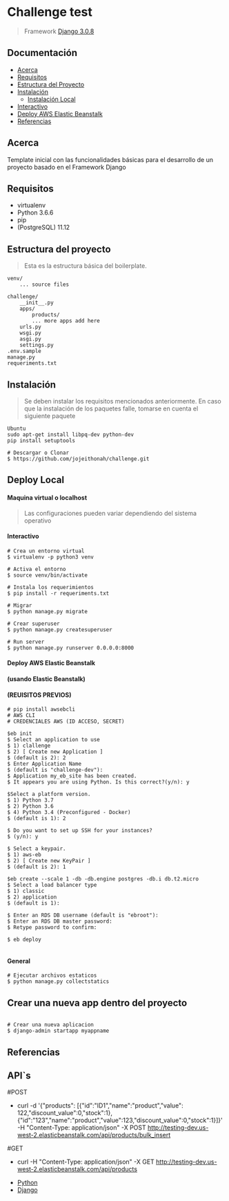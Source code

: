 Challenge test
========================================

> Framework [Django 3.0.8](https://docs.djangoproject.com/en/3.0/)

## Documentación

* [Acerca](#acerca)
* [Requisitos](#requisitos)
* [Estructura del Proyecto](#estructura-del-proyecto)
* [Instalación](#instalacion)
    - [Instalación Local](#local)
* [Interactivo](#interactivo)
* [Deploy AWS Elastic Beanstalk](deploy-aws-elastic-beanstalk)
* [Referencias](#referencias)

## Acerca

Template inicial con las funcionalidades básicas para el desarrollo de un proyecto basado en el Framework Django


## Requisitos

- virtualenv
- Python 3.6.6
- pip
- (PostgreSQL) 11.12

## Estructura del proyecto
> Esta es la estructura básica del boilerplate.

```
venv/
    ... source files

challenge/
    __init__.py
    apps/
        products/
        ... more apps add here
    urls.py
    wsgi.py
    asgi.py
    settings.py
.env.sample
manage.py
requeriments.txt
```
## Instalación
> Se deben instalar los requisitos mencionados anteriormente.
> En caso que la instalación de los paquetes falle, tomarse en cuenta el siguiente paquete

```
Ubuntu
sudo apt-get install libpq-dev python-dev
pip install setuptools

```

```
# Descargar o Clonar
$ https://github.com/jojeithonah/challenge.git
```

## Deploy Local
#### Maquina virtual o localhost
> Las configuraciones pueden variar dependiendo del sistema operativo

#### Interactivo
```
# Crea un entorno virtual
$ virtualenv -p python3 venv

# Activa el entorno
$ source venv/bin/activate

# Instala los requerimientos
$ pip install -r requeriments.txt

# Migrar
$ python manage.py migrate

# Crear superuser
$ python manage.py createsuperuser

# Run server
$ python manage.py runserver 0.0.0.0:8000
```

#### Deploy AWS Elastic Beanstalk
#### (usando Elastic Beanstalk)

#### (REUISITOS PREVIOS)

```
# pip install awsebcli
# AWS CLI
# CREDENCIALES AWS (ID ACCESO, SECRET)

$eb init 
$ Select an application to use
$ 1) clallenge
$ 2) [ Create new Application ]
$ (default is 2): 2
$ Enter Application Name
$ (default is "challenge-dev"): 
$ Application my_eb_site has been created.
$ It appears you are using Python. Is this correct?(y/n): y

$Select a platform version.
$ 1) Python 3.7
$ 2) Python 3.6
$ 4) Python 3.4 (Preconfigured - Docker)
$ (default is 1): 2

$ Do you want to set up SSH for your instances?
$ (y/n): y

$ Select a keypair.
$ 1) aws-eb
$ 2) [ Create new KeyPair ]
$ (default is 2): 1

$eb create --scale 1 -db -db.engine postgres -db.i db.t2.micro
$ Select a load balancer type
$ 1) classic
$ 2) application
$ (default is 1):

$ Enter an RDS DB username (default is "ebroot"): 
$ Enter an RDS DB master password: 
$ Retype password to confirm:

$ eb deploy


```

#### General
```
# Ejecutar archivos estaticos
$ python manage.py collectstatics
```

## Crear una nueva app dentro del proyecto
```

# Crear una nueva aplicacion
$ django-admin startapp myappname
```

## Referencias

## API`s
#POST
- curl -d '{"products": [{"id":"ID1","name":"product","value": 122,"discount_value":0,"stock":1},{"id":"123","name":"product","value":123,"discount_value":0,"stock":1}]}' -H "Content-Type: application/json" -X POST http://testing-dev.us-west-2.elasticbeanstalk.com/api/products/bulk_insert

#GET
- curl -H "Content-Type: application/json" -X GET http://testing-dev.us-west-2.elasticbeanstalk.com/api/products


* [Python](https://www.python.org/doc/)
* [Django](https://docs.djangoproject.com/en/3.0/)

